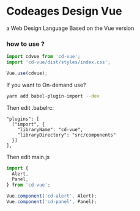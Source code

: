 # Codeages Design Vue

a Web Design Language Based on the Vue version


### how to use ?

```js
import cdvue from 'cd-vue';
import 'cd-vue/dist/styles/index.css';

Vue.use(cdvue);
```

If you want to On-demand use? 

```bash
yarn add babel-plugin-import --dev
```

Then edit .babelrc:

```
"plugins": [
  ["import", {
    "libraryName": "cd-vue",
    "libraryDirectory": "src/components"
  }]
],
```

Then edit main.js

```js
import {
  Alert,
  Panel,
} from 'cd-vue';

Vue.component('cd-alert', Alert);
Vue.component('cd-panel', Panel);
```